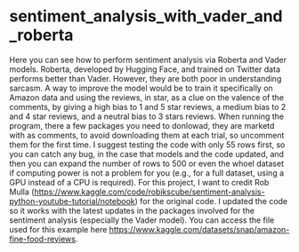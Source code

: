 # sentiment_analysis_with_vader_and_roberta
Here you can see how to perform sentiment analysis via Roberta and Vader models. Roberta, developed by Hugging Face, and trained on Twitter data performs better than Vader. However, they are both poor in understanding sarcasm. A way to improve the model would be to train it specifically on Amazon data and using the reviews, in star, as a clue on the valence of the comments, by giving a high bias to 1 and 5 star reviews, a medium bias to 2 and 4 star reviews, and a neutral bias to 3 stars reviews.
When running the program, there a few packages you need to donlowad, they are marketd with as comments, to avoid downloading them at each trial, so uncomment them for the first time.
I suggest testing the code with only 55 rows first, so you can catch any bug, in the case that models and the code updated, and then you can expand the number of rows to 500 or even the whoel dataset if computing power is not a problem for you (e.g., for a full dataset, using a GPU instead of a CPU is required).
For this project, I want to credit Rob Mulla (https://www.kaggle.com/code/robikscube/sentiment-analysis-python-youtube-tutorial/notebook) for the original code. I updated the code so it works with the latest updates in the packages involved for the sentiment analysis (especially the Vader model).
You can access the file used for this example here https://www.kaggle.com/datasets/snap/amazon-fine-food-reviews.
